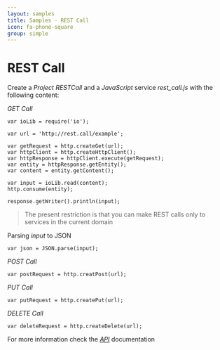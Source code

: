 ```yaml
---
layout: samples
title: Samples - REST Call
icon: fa-phone-square
group: simple
---
```


REST Call
===

Create a *Project* *RESTCall* and a *JavaScript* service *rest_call.js* with the following content:

*GET Call*
<pre><code>var ioLib = require('io');

var url = 'http://rest.call/example';

var getRequest = http.createGet(url);
var httpClient = http.createHttpClient();
var httpResponse = httpClient.execute(getRequest);
var entity = httpResponse.getEntity();
var content = entity.getContent();

var input = ioLib.read(content);
http.consume(entity);

response.getWriter().println(input);
</code></pre>

> The present restriction is that you can make REST calls only to services in the current domain

Parsing *input* to JSON 

<pre><code>var json = JSON.parse(input);
</code></pre>

*POST Call*

<pre><code>var postRequest = http.creatPost(url);
</code></pre>

*PUT Call*

<pre><code>var putRequest = http.createPut(url);
</code></pre>

*DELETE Call*
<pre><code>var deleteRequest = http.createDelete(url);
</code></pre>

For more information check the *[API](../help/api.html)* documentation